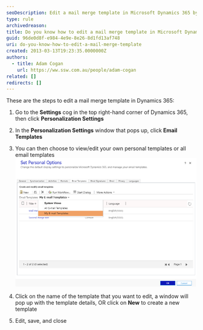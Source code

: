 ```yaml
---
seoDescription: Edit a mail merge template in Microsoft Dynamics 365 by navigating to Settings, Personalization Settings, Email Templates, and editing or creating a new template.
type: rule
archivedreason:
title: Do you know how to edit a mail merge template in Microsoft Dynamics 365?
guid: 96de0d8f-e984-4e9e-8e26-8d1fd13af748
uri: do-you-know-how-to-edit-a-mail-merge-template
created: 2013-03-13T19:23:35.0000000Z
authors:
  - title: Adam Cogan
    url: https://ww.ssw.com.au/people/adam-cogan
related: []
redirects: []
---
```


These are the steps to edit a mail merge template in Dynamics 365:

<!--endintro-->

1. Go to the **Settings** cog in the top right-hand corner of Dynamics 365, then click **Personalization Settings**
2. In the **Personalization Settings** window that pops up, click **Email Templates**
3. You can then choose to view/edit your own personal templates or all email templates
   ![Figure: Selection of which templates you want to view](select-email-template.png)

4. Click on the name of the template that you want to edit, a window will pop up with the template details, OR click on **New** to create a new template
5. Edit, save, and close
